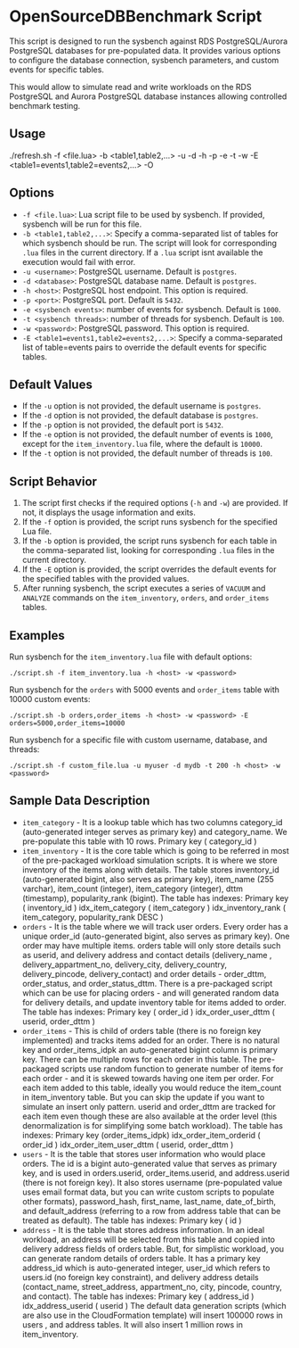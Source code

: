 # OpenSourceDBBenchmark Script

This script is designed to run the sysbench against  RDS PostgreSQL/Aurora PostgreSQL  databases for pre-populated data. It provides various options to configure the database connection, sysbench parameters, and custom events for specific tables.

This would allow to simulate read and write workloads on the RDS PostgreSQL and Aurora PostgreSQL database instances allowing controlled benchmark testing.

## Usage

./refresh.sh -f <file.lua> -b <table1,table2,...> -u  <username> -d <database> -h <host> -p <port> -e <sysbench events> -t <sysbench threads> -w <password> -E <table1=events1,table2=events2,...> -O 


## Options

- `-f <file.lua>`: 
 Lua script file to be used by sysbench. If provided, sysbench will be run for this file.
- `-b <table1,table2,...>`: Specify a comma-separated list of tables for which sysbench should be run. The script will look for corresponding `.lua` files in the current directory. If a `.lua` script isnt available the execution would fail with error.
- `-u <username>`: 
 PostgreSQL username. Default is `postgres`.
- `-d <database>`: 
 PostgreSQL database name. Default is `postgres`.
- `-h <host>`: 
 PostgreSQL host endpoint. This option is required.
- `-p <port>`: 
 PostgreSQL port. Default is `5432`.
- `-e <sysbench events>`: 
 number of events for sysbench. Default is `1000`.
- `-t <sysbench threads>`: 
 number of threads for sysbench. Default is `100`.
- `-w <password>`: 
 PostgreSQL password. This option is required.
- `-E <table1=events1,table2=events2,...>`: Specify a comma-separated list of table=events pairs to override the default events for specific tables.



## Default Values

- If the `-u` option is not provided, the default username is `postgres`.
- If the `-d` option is not provided, the default database is `postgres`.
- If the `-p` option is not provided, the default port is `5432`.
- If the `-e` option is not provided, the default number of events is `1000`, except for the `item_inventory.lua` file, where the default is `10000`.
- If the `-t` option is not provided, the default number of threads is `100`.

## Script Behavior

1. The script first checks if the required options (`-h` and `-w`) are provided. If not, it displays the usage information and exits.
2. If the `-f` option is provided, the script runs sysbench for the specified Lua file.
3. If the `-b` option is provided, the script runs sysbench for each table in the comma-separated list, looking for corresponding `.lua` files in the current directory.
4. If the `-E` option is provided, the script overrides the default events for the specified tables with the provided values.
5. After running sysbench, the script executes a series of `VACUUM` and `ANALYZE` commands on the `item_inventory`, `orders`, and `order_items` tables.

## Examples

Run sysbench for the `item_inventory.lua` file with default options:


```./script.sh -f item_inventory.lua -h <host> -w <password>```

Run sysbench for the `orders` with 5000 events  and `order_items` table with 10000 custom events:

```./script.sh -b orders,order_items -h <host> -w <password> -E orders=5000,order_items=10000```


Run sysbench for a specific file with custom username, database, and threads:

```./script.sh -f custom_file.lua -u myuser -d mydb -t 200 -h <host> -w <password>```

## Sample Data Description
- `item_category` - It is a lookup table which has two columns category_id (auto-generated integer serves as primary key) and category_name. We pre-populate this table with 10 rows.
Primary key ( category_id )
- `item_inventory` - It is the core table which is going to be referred in most of the pre-packaged workload simulation scripts. It is where we store inventory of the items along with details. The table stores inventory_id (auto-generated bigint, also serves as primary key), item_name (255 varchar), item_count (integer), item_category (integer), dttm (timestamp), popularity_rank (bigint). The table has indexes:
Primary key ( inventory_id )
idx_item_category ( item_category )
idx_inventory_rank ( item_category, popularity_rank DESC )
- `orders` - It is the table where we will track user orders. Every order has a unique order_id (auto-generated bigint, also serves as primary key). One order may have multiple items. orders table will only store details such as userid, and delivery address and contact details (delivery_name , delivery_appartment_no, delivery_city, delivery_country, delivery_pincode, delivery_contact) and order details - order_dttm, order_status, and order_status_dttm. There is a pre-packaged script which can be use for placing orders - and will generated random data for delivery details, and update inventory table for items added to order. The table has indexes:
Primary key ( order_id )
idx_order_user_dttm ( userid, order_dttm )
- `order_items` - This is child of orders table (there is no foreign key implemented) and tracks items added for an order. There is no natural key and order_items_idpk an auto-generated bigint column is primary key. There can be multiple rows for each order in this table. The pre-packaged scripts use random function to generate number of items for each order - and it is skewed towards having one item per order. For each item added to this table, ideally you would reduce the item_count in item_inventory table. But you can skip the update if you want to simulate an insert only pattern. userid and order_dttm are tracked for each item even though these are also available at the order level (this denormalization is for simplifying some batch workload). The table has indexes:
Primary key (order_items_idpk)
idx_order_item_orderid ( order_id )
idx_order_item_user_dttm ( userid, order_dttm )
- `users` - It is the table that stores user information who would place orders. The id is a bigint auto-generated value that serves as primary key, and is used in orders.userid, order_items.userid, and address.userid (there is not foreign key). It also stores username (pre-populated value uses email format data, but you can write custom scripts to populate other formats), password_hash, first_name, last_name, date_of_birth, and default_address (referring to a row from address table that can be treated as default). The table has indexes:
Primary key ( id )
- `address` - It is the table that stores address information. In an ideal workload, an address will be selected from this table and copied into delivery address fields of orders table. But, for simplistic workload, you can generate random details of orders table. It has a primary key address_id which is auto-generated integer, user_id which refers to users.id (no foreign key constraint), and delivery address details (contact_name, street_address, appartment_no, city, pincode, country, and contact). The table has indexes:
Primary key ( address_id )
idx_address_userid ( userid )
The default data generation scripts (which are also use in the CloudFormation template) will insert 100000 rows in users , and address tables. It will also insert 1 million rows in item_inventory.
